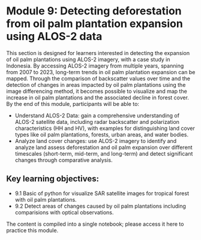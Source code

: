 # Module 9: Detecting deforestation from oil palm plantation expansion using ALOS-2 data

This section is designed for learners interested in detecting the expansion of oil palm plantations using ALOS-2 imagery, with a case study in Indonesia. By accessing ALOS-2 imagery from multiple years, spanning from 2007 to 2023, long-term trends in oil palm plantation expansion can be mapped. Through the comparison of backscatter values over time and the detection of changes in areas impacted by oil palm plantations using the image differencing method, it becomes possible to visualize and map the increase in oil palm plantations and the associated decline in forest cover.
By the end of this module, participants will be able to:
-  Understand ALOS-2 Data: gain a comprehensive understanding of ALOS-2 satellite data,  including radar backscatter and polarization characteristics (HH and HV), with examples for distinguishing land cover types like oil palm plantations, forests, urban areas, and water bodies.
- Analyze land cover changes: use ALOS-2 imagery to identify and analyze land assess deforestation and oil palm expansion over different timescales (short-term, mid-term, and long-term) and detect significant changes through comparative analysis.

## Key learning objectives:
-   9.1 Basic of python for visualize SAR satellite images for tropical forest with oil palm plantations.
-   9.2 Detect areas of changes caused by oil palm plantations including comparisions with optical observations.

The content is compiled into a single notebook; please access it here to practice this module.


```python

```

